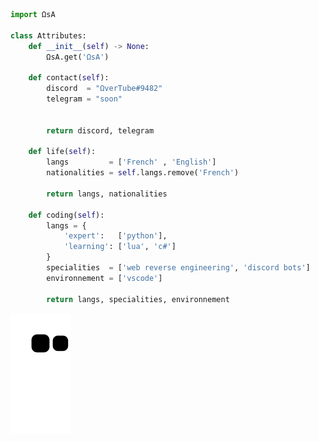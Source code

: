 ```python
import ΩsA

class Attributes:
	def __init__(self) -> None:
		ΩsA.get('ΩsA')
		
	def contact(self):
	    discord  = "ΩverTube#9482"
	    telegram = "soon"
	    
	    
	    return discord, telegram

	def life(self):
		langs         = ['French' , 'English']
		nationalities = self.langs.remove('French')
		
		return langs, nationalities
		
	def coding(self):
		langs = {
			'expert':   ['python'],
			'learning': ['lua', 'c#']
		}
		specialities  = ['web reverse engineering', 'discord bots']
		environnement = ['vscode']
		
		return langs, specialities, environnement

```

<a href="https://discord.gg/thd7EeKCjB" target="_blank"><img src="https://github.com/AstraaDev/AstraaDev/blob/output/github-contribution-grid-snake.svg" alt="snake"></a>

<p href="https://discord.gg/thd7EeKCjB" align="center">
    <img alt="" src=https://github-readme-stats.vercel.app/api?username=0verTube&show_icons=true&theme=tokyonight>
